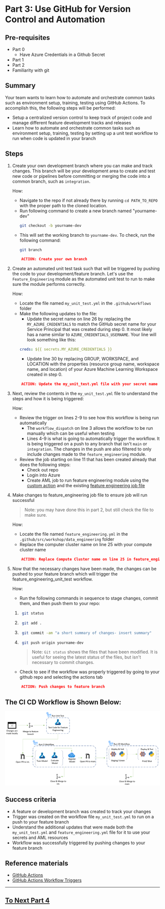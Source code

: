 
# Part 3: Use GitHub for Version Control and Automation

## Pre-requisites
- Part 0
    - Have Azure Credentials in a Github Secret 
- Part 1
- Part 2
- Familiarity with git

## Summary
Your team wants to learn how to automate and orchestrate common tasks such as environment setup, training, testing using GitHub Actions. To accomplish this, the following steps will be performed:
- Setup a centralized version control to keep track of project code and manage different feature development tracks and releases
- Learn how to automate and orchestrate common tasks such as environment setup, training, testing by setting up a unit test workflow to run when code is updated in your branch

## Steps
1. Create your own development branch where you can make and track changes. This branch will be your development area to create and test new code or pipelines before committing or merging the code into a common branch, such as ```integration```.

    How: 
    - Navigate to the repo if not already there by running ```cd PATH_TO_REPO``` with the proper path to the cloned location.
    - Run following command to create a new branch named "yourname-dev"
        ```bash
        git checkout -b yourname-dev
        ```
    - This will set the working branch to ```yourname-dev```. To check, run the following command:
        ```bash
        git branch
        ```
    ```json
        ACTION: Create your own branch
    ```

2. Create an automated unit test task such that will be triggered by pushing the code to your development/feature branch. Let's use the ```Feature_Engineering``` module as the automated unit test to run to make sure the module performs correctly.

    How:
    - Locate the file named ```my_unit_test.yml``` in the ```.github/workflows``` folder
    - Make the following updates to the file:
        - Update the secret name on line 26 by replacing the ```MY_AZURE_CREDENTIALS``` to match the GitHub secret name for your Service Principal that was created during step 0. It most likely has a name similar to ```AZURE_CREDENTIALS_USERNAME```. Your line will look something like this:
        ```yaml
        creds: ${{ secrets.MY_AZURE_CREDENTIALS }}
        ```
        - Update line 30 by replacing GROUP, WORKSPACE, and LOCATION with the properties (resource group name, workspace name, and location) of your Azure Machine Learning Workspace created in step 0.
    ```json
        ACTION: Update the my_unit_test.yml file with your secret name on line 26, and your Azure resources on line 30.
    ```

3. Next, review the contents in the ```my_unit_test.yml``` file to understand the steps and how it is being triggered:

    How:
    - Review the trigger on lines 2-9 to see how this workflow is being run automatically
        - The ```workflow_dispatch``` on line 3 allows the workflow to be run manually which can be useful when testing
        - Lines 4-9 is what is going to automatically trigger the workflow. It is being triggered on a push to any branch that isn't ```main``` or ```integration```. The changes in the push are also filtered to only include changes made to the ```feature_engineering``` module. 
    - Review the job starting on line 11 that has been created already that does the following steps:
        - Check out repo
        - Login into Azure
        - Create AML job to run feature engineering module using the [custom action](../../../.github/actions/aml-job-create/action.yaml) and the existing [feature engineering job file](../core/data_engineering/feature_engineering.yml)

4. Make changes to feature_engineering job file to ensure job will run successful
    > Note: you may have done this in part 2, but still check the file to make sure.

    How:
    - Locate the file named ```feature_engineering.yml``` in the ```.github/src/workshop/data_engineering``` folder
    - Replace the computer cluster name on line 25 with your compute cluster name
    ```json
        ACTION: Replace Compute Cluster name on line 25 in feature_engineering.yml
    ```

5. Now that the necessary changes have been made, the changes can be pushed to your feature branch which will trigger the feature_engineering_unit_test workflow.

    How:
    - Run the following commands in sequence to stage changes, commit them, and then push them to your repo:

    1. ```bash 
        git status
        ```
    2. ```bash 
        git add .
        ```
    3. ```bash
        git commit -am "a short summary of changes- insert summary"
        ```
    4. ```bash
        git push origin yourname-dev
        ```
        > Note: ```Git status``` shows the files that have been modified. It is useful for seeing the latest status of the files, but isn't necessary to commit changes.

    - Check to see if the workflow was properly triggered by going to your github repo and selecting the actions tab
    ```json
        ACTION: Push changes to feature branch
    ```

## The CI CD Workflow is Shown Below:
![pipeline](images/part3cicd.png)

## Success criteria
- A feature or development branch was created to track your changes
- Trigger was created on the workflow file ```my_unit_test.yml``` to run on a push to your feature branch
- Understand the additional updates that were made both the ```my_unit_test.yml``` and ```feature_engineering.yml``` file for it to use your secrets and AML resources
- Workflow was successfully triggered by pushing changes to your feature branch

## Reference materials
- [GitHub Actions](https://github.com/features/actions)
- [GitHub Actions Workflow Triggers](https://docs.github.com/en/actions/using-workflows/events-that-trigger-workflows)

---

## [To Next Part 4](part_4.md)

